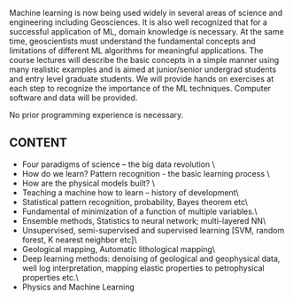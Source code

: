 Machine learning is now being used widely in several areas of science and engineering including
Geosciences. It is also well recognized that for a successful application of ML, domain
knowledge is necessary. At the same time, geoscientists must understand the fundamental
concepts and limitations of different ML algorithms for meaningful applications. The course
lectures will describe the basic concepts in a simple manner using many realistic examples and is
aimed at junior/senior undergrad students and entry level graduate students. We will provide hands on exercises at each step to
recognize the importance of the ML techniques. Computer software and data will be provided.

No prior programming experience is necessary. 

## CONTENT
- Four paradigms of science – the big data revolution \\
- How do we learn? Pattern recognition - the basic learning process \\
- How are the physical models built? \\
- Teaching a machine how to learn – history of development\\
- Statistical pattern recognition, probability, Bayes theorem etc\\
- Fundamental of minimization of a function of multiple variables.\\
- Ensemble methods, Statistics to neural network; multi-layered NN\\
- Unsupervised, semi-supervised and supervised learning [SVM, random forest, K nearest
    neighbor etc]\\
- Geological mapping, Automatic lithological mapping\\
- Deep learning methods: denoising of geological and geophysical data, well log interpretation, mapping elastic properties to petrophysical properties etc.\\
-  Physics and Machine Learning

